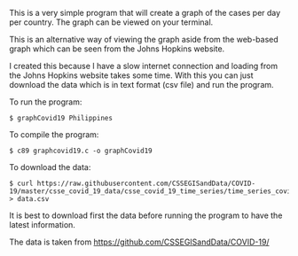 This is a very simple program that will create a graph of the cases
per day per country. The graph can be viewed on your terminal. 

This is an alternative way of viewing the graph aside from the
web-based graph which can be seen from the Johns Hopkins website.

I created this because I have a slow internet connection and loading
from the Johns Hopkins website takes some time. With this you can
just download the data which is in text format (csv file) and run the program.

To run the program:

	$ graphCovid19 Philippines

To compile the program:

	$ c89 graphcovid19.c -o graphCovid19

To download the data:

	$ curl https://raw.githubusercontent.com/CSSEGISandData/COVID-19/master/csse_covid_19_data/csse_covid_19_time_series/time_series_covid19_confirmed_global.csv > data.csv

It is best to download first the data before running the program to
have the latest information. 

The data is taken from  https://github.com/CSSEGISandData/COVID-19/
